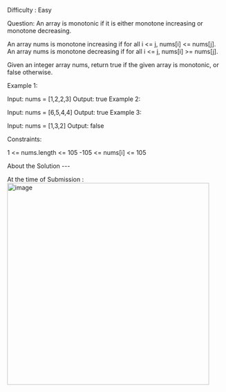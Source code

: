Difficulty : Easy




Question: An array is monotonic if it is either monotone increasing or monotone decreasing.

An array nums is monotone increasing if for all i <= j, nums[i] <= nums[j]. An array nums is monotone decreasing if for all i <= j, nums[i] >= nums[j].

Given an integer array nums, return true if the given array is monotonic, or false otherwise.

 

Example 1:

Input: nums = [1,2,2,3]
Output: true
Example 2:

Input: nums = [6,5,4,4]
Output: true
Example 3:

Input: nums = [1,3,2]
Output: false
 

Constraints:

1 <= nums.length <= 105
-105 <= nums[i] <= 105



About the Solution --- 

At the time of Submission  :  <img width="467" alt="image" src="https://github.com/Rohit-Thakkar/leet-code/assets/97794321/624b147e-526b-4154-86f0-ddf7969bc084">
